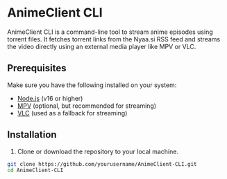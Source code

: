 # AnimeClient CLI

AnimeClient CLI is a command-line tool to stream anime episodes using torrent files. It fetches torrent links from the Nyaa.si RSS feed and streams the video directly using an external media player like MPV or VLC.

## Prerequisites
Make sure you have the following installed on your system:
- [Node.js](https://nodejs.org/en/) (v16 or higher)
- [MPV](https://mpv.io/) (optional, but recommended for streaming)
- [VLC](https://www.videolan.org/vlc/) (used as a fallback for streaming)


## Installation
1. Clone or download the repository to your local machine.

```bash
git clone https://github.com/yourusername/AnimeClient-CLI.git
cd AnimeClient-CLI
